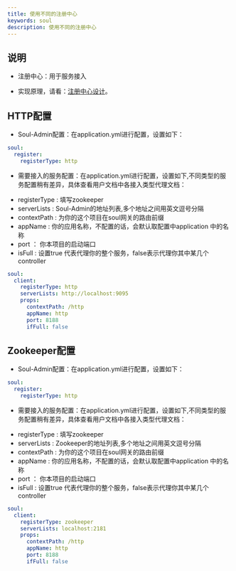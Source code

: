 ```yaml
---
title: 使用不同的注册中心
keywords: soul
description: 使用不同的注册中心
---
```


## 说明

* 注册中心：用于服务接入

* 实现原理，请看：[注册中心设计](../register-center-design)。

## HTTP配置

* Soul-Admin配置：在application.yml进行配置，设置如下：

```yaml
soul:
  register:
    registerType: http
```

* 需要接入的服务配置：在application.yml进行配置，设置如下,不同类型的服务配置稍有差异，具体查看用户文档中各接入类型代理文档：

- registerType : 填写zookeeper
- serverLists : Soul-Admin的地址列表,多个地址之间用英文逗号分隔
- contextPath : 为你的这个项目在soul网关的路由前缀
- appName : 你的应用名称，不配置的话，会默认取配置中application 中的名称
- port ： 你本项目的启动端口
- isFull : 设置true 代表代理你的整个服务，false表示代理你其中某几个controller

```yaml
soul:
  client:
    registerType: http
    serverLists: http://localhost:9095
    props:
      contextPath: /http
      appName: http
      port: 8188
      ifFull: false
```

## Zookeeper配置

* Soul-Admin配置：在application.yml进行配置，设置如下：

```yaml
soul:
  register:
    registerType: http
```

* 需要接入的服务配置：在application.yml进行配置，设置如下,不同类型的服务配置稍有差异，具体查看用户文档中各接入类型代理文档：

- registerType : 填写zookeeper
- serverLists : Zookeeper的地址列表,多个地址之间用英文逗号分隔
- contextPath : 为你的这个项目在soul网关的路由前缀
- appName : 你的应用名称，不配置的话，会默认取配置中application 中的名称
- port ： 你本项目的启动端口
- isFull : 设置true 代表代理你的整个服务，false表示代理你其中某几个controller

```yaml
soul:
  client:
    registerType: zookeeper
    serverLists: localhost:2181
    props:
      contextPath: /http
      appName: http
      port: 8188
      ifFull: false
```
